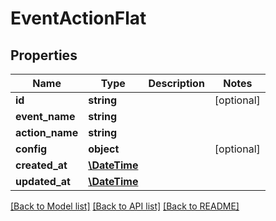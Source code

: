# EventActionFlat

## Properties
Name | Type | Description | Notes
------------ | ------------- | ------------- | -------------
**id** | **string** |  | [optional] 
**event_name** | **string** |  | 
**action_name** | **string** |  | 
**config** | **object** |  | [optional] 
**created_at** | [**\DateTime**](\DateTime.md) |  | 
**updated_at** | [**\DateTime**](\DateTime.md) |  | 

[[Back to Model list]](../../README.md#documentation-for-models) [[Back to API list]](../../README.md#documentation-for-api-endpoints) [[Back to README]](../../README.md)

